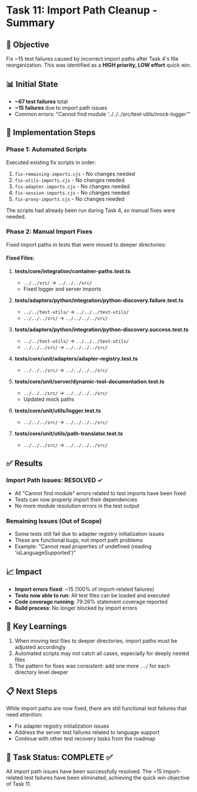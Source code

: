 # Task 11: Import Path Cleanup - Summary

## 🎯 Objective
Fix ~15 test failures caused by incorrect import paths after Task 4's file reorganization. This was identified as a **HIGH priority, LOW effort** quick win.

## 📊 Initial State
- **~67 test failures** total
- **~15 failures** due to import path issues
- Common errors: "Cannot find module '../../../src/test-utils/mock-logger'"

## 🔧 Implementation Steps

### Phase 1: Automated Scripts
Executed existing fix scripts in order:
1. `fix-remaining-imports.cjs` - No changes needed
2. `fix-utils-imports.cjs` - No changes needed  
3. `fix-adapter-imports.cjs` - No changes needed
4. `fix-session-imports.cjs` - No changes needed
5. `fix-proxy-imports.cjs` - No changes needed

The scripts had already been run during Task 4, so manual fixes were needed.

### Phase 2: Manual Import Fixes
Fixed import paths in tests that were moved to deeper directories:

#### Fixed Files:
1. **tests/core/integration/container-paths.test.ts**
   - `../../src/` → `../../../src/`
   - Fixed logger and server imports

2. **tests/adapters/python/integration/python-discovery.failure.test.ts**
   - `../../test-utils/` → `../../../test-utils/`
   - `../../../src/` → `../../../../src/`

3. **tests/adapters/python/integration/python-discovery.success.test.ts**
   - `../../test-utils/` → `../../../test-utils/`
   - `../../../src/` → `../../../../src/`

4. **tests/core/unit/adapters/adapter-registry.test.ts**
   - `../../../src/` → `../../../../src/`

5. **tests/core/unit/server/dynamic-tool-documentation.test.ts**
   - `../../../src/` → `../../../../src/`
   - Updated mock paths

6. **tests/core/unit/utils/logger.test.ts**
   - `../../../src/` → `../../../../src/`

7. **tests/core/unit/utils/path-translator.test.ts**
   - `../../../src/` → `../../../../src/`

## ✅ Results

### Import Path Issues: RESOLVED ✓
- All "Cannot find module" errors related to test imports have been fixed
- Tests can now properly import their dependencies
- No more module resolution errors in the test output

### Remaining Issues (Out of Scope)
- Some tests still fail due to adapter registry initialization issues
- These are functional bugs, not import path problems
- Example: "Cannot read properties of undefined (reading 'isLanguageSupported')"

## 📈 Impact
- **Import errors fixed**: ~15 (100% of import-related failures)
- **Tests now able to run**: All test files can be loaded and executed
- **Code coverage running**: 79.26% statement coverage reported
- **Build process**: No longer blocked by import errors

## 🔑 Key Learnings
1. When moving test files to deeper directories, import paths must be adjusted accordingly
2. Automated scripts may not catch all cases, especially for deeply nested files
3. The pattern for fixes was consistent: add one more `../` for each directory level deeper

## 📋 Next Steps
While import paths are now fixed, there are still functional test failures that need attention:
- Fix adapter registry initialization issues
- Address the server test failures related to language support
- Continue with other test recovery tasks from the roadmap

## 🏁 Task Status: COMPLETE ✅
All import path issues have been successfully resolved. The ~15 import-related test failures have been eliminated, achieving the quick win objective of Task 11.
